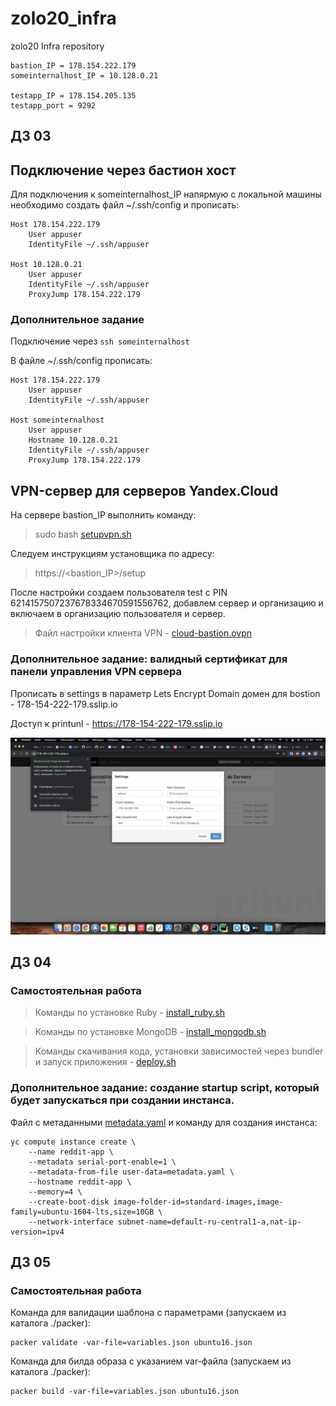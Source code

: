 # zolo20_infra
zolo20 Infra repository

```
bastion_IP = 178.154.222.179
someinternalhost_IP = 10.128.0.21

testapp_IP = 178.154.205.135
testapp_port = 9292
```

## ДЗ 03

## Подключение через бастион хост

Для подключения к someinternalhost_IP напярмую с локальной машины
необходимо создать файл ~/.ssh/config и прописать:

```
Host 178.154.222.179
	User appuser
	IdentityFile ~/.ssh/appuser

Host 10.128.0.21
	User appuser
	IdentityFile ~/.ssh/appuser
	ProxyJump 178.154.222.179
```

### Дополнительное задание

Подключение через `ssh someinternalhost`

В файле ~/.ssh/config прописать:

```
Host 178.154.222.179
	User appuser
	IdentityFile ~/.ssh/appuser

Host someinternalhost
	User appuser
	Hostname 10.128.0.21
	IdentityFile ~/.ssh/appuser
	ProxyJump 178.154.222.179
```

## VPN-сервер для серверов Yandex.Cloud

На сервере bastion_IP выполнить команду:

>sudo bash [setupvpn.sh](VPN/setupvpn.sh)

Следуем инструкциям установщика по адресу:

>https://<bastion_IP>/setup

После настройки создаем пользователя
test с PIN 6214157507237678334670591556762,
добавлем сервер и организацию и включаем в организацию
пользователя и сервер.

>Файл настройки клиента VPN - [cloud-bastion.ovpn](VPN/cloud-bastion.ovpn)

### Дополнительное задание: валидный сертификат для панели управления VPN сервера

Прописать в settings в параметр Lets Encrypt Domain
домен для bostion - 178-154-222-179.sslip.io

Доступ к printunl - https://178-154-222-179.sslip.io

![Image 1](images/settings_encrypt_domain.png)

## ДЗ 04
### Самостоятельная работа

>Команды по установке Ruby - [install_ruby.sh](install_ruby.sh)

>Команды по установке MongoDB - [install_mongodb.sh](install_mongodb.sh)

>Команды скачивания кода, установки зависимостей через bundler и запуск приложения - [deploy.sh](deploy.sh)

### Дополнительное задание: создание startup script, который будет запускаться при создании инстанса.

Файл с метаданными [metadata.yaml](metadata.yaml) и команду для создания инстанса:

```
yc compute instance create \
    --name reddit-app \
    --metadata serial-port-enable=1 \
    --metadata-from-file user-data=metadata.yaml \
    --hostname reddit-app \
    --memory=4 \
    --create-boot-disk image-folder-id=standard-images,image-family=ubuntu-1604-lts,size=10GB \
    --network-interface subnet-name=default-ru-central1-a,nat-ip-version=ipv4
```

## ДЗ 05
### Самостоятельная работа

Команда для валидации шаблона с параметрами (запускаем из каталога ./packer):
```
packer validate -var-file=variables.json ubuntu16.json
```

Команда для билда образа с указанием var-файла (запускаем из каталога ./packer):

```
packer build -var-file=variables.json ubuntu16.json
```
